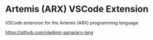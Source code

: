 # Artemis (ARX) VSCode Extension
VSCode extension for the Artemis (ARX) programming language

https://github.com/vladimir-sama/arx-lang
